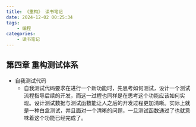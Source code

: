 ```yaml
---
title: 《重构》 读书笔记
date: 2024-12-02 00:25:34
tags:
    - 编程
categories:
    - 读书笔记
---
```


## 第四章 重构测试体系
- 自我测试代码
  - 自我测试代码要求在进行一个新功能时，先思考如何测试，设计一个测试流程指导后续的开发，而这一过程也同样是在思考这个功能应该如何实现。设计测试数据与测试函数能让人之后的开发过程更加清晰。实际上就是一种白盒测试，并且面对一个清晰的问题，一旦测试函数通过了也就意味着这个功能已经完成了。
  
## 

